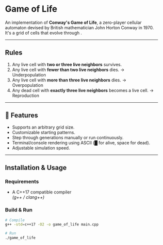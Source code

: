 # Game of Life

An implementation of **Conway's Game of Life**, a zero-player cellular automaton devised by British mathematician John Horton Conway in 1970.  
It's a grid of cells that evolve through .

---

##  Rules
1. Any live cell with **two or three live neighbors** survives.
2. Any live cell with **fewer than two live neighbors** dies. -> Underpopulation
3. Any live cell with **more than three live neighbors** dies. -> Overpopulation
4. Any dead cell with **exactly three live neighbors** becomes a live cell. -> Reproduction

---

## 🚀 Features
- Supports an arbitrary grid size.
- Customizable starting patterns.
- Step through generations manually or run continuously.
- Terminal/console rendering using ASCII (█ for alive, space for dead).  
- Adjustable simulation speed.

---

## Installation & Usage
### Requirements
- A C++17 compatible compiler  
  *(g++ / clang++)*  

### Build & Run
```bash
# Compile
g++ -std=c++17 -O2 -o game_of_life main.cpp

# Run
./game_of_life
